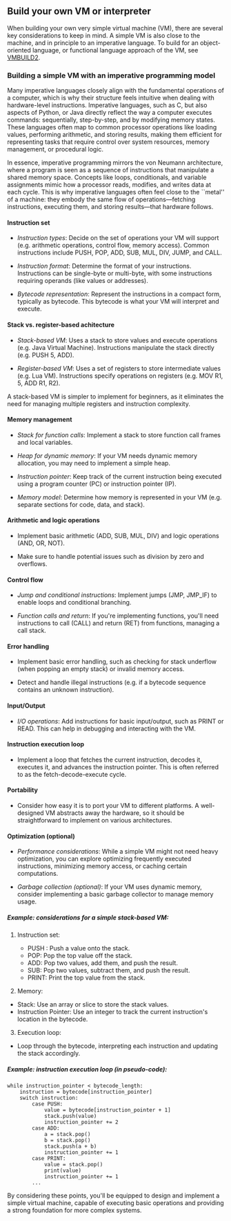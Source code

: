## Build your own VM or interpreter

When building your own very simple virtual machine (VM), there are several key
considerations to keep in mind. A simple VM is also close to the machine, and
in principle to an imperative language. To build for an object-oriented language,
or functional language approach of the VM, see [VMBUILD2](./VMBUILD2.md).


### Building a simple VM with an imperative programming model

Many imperative languages closely align with the fundamental operations of a
computer, which is why their structure feels intuitive when dealing with hardware-level
instructions. Imperative languages, such as C, but also aspects of Python, or Java
directly reflect the way a computer executes commands: sequentially, step-by-step,
and by modifying memory states. These languages often map to common processor operations
like loading values, performing arithmetic, and storing results, making them efficient
for representing tasks that require control over system resources, memory management,
or procedural logic.

In essence, imperative programming mirrors the von Neumann architecture, where a program
is seen as a sequence of instructions that manipulate a shared memory space. Concepts
like loops, conditionals, and variable assignments mimic how a processor reads, modifies,
and writes data at each cycle. This is why imperative languages often feel close to the
``metal'' of a machine: they embody the same flow of operations—fetching instructions,
executing them, and storing results—that hardware follows.


#### Instruction set

* *Instruction types*: Decide on the set of operations your VM will support (e.g.
  arithmetic operations, control flow, memory access). Common instructions include
  PUSH, POP, ADD, SUB, MUL, DIV, JUMP, and CALL.

* *Instruction format*: Determine the format of your instructions. Instructions can
  be single-byte or multi-byte, with some instructions requiring operands (like
  values or addresses).

* *Bytecode representation*: Represent the instructions in a compact form, typically
  as bytecode. This bytecode is what your VM will interpret and execute.


#### Stack vs. register-based achitecture

* *Stack-based VM*: Uses a stack to store values and execute operations (e.g. Java
  Virtual Machine). Instructions manipulate the stack directly (e.g. PUSH 5, ADD).

* *Register-based VM*: Uses a set of registers to store intermediate values
  (e.g. Lua VM). Instructions specify operations on registers (e.g. MOV R1, 5, ADD R1, R2).

A stack-based VM is simpler to implement for beginners, as it eliminates the need for
managing multiple registers and instruction complexity.


#### Memory management

* *Stack for function calls*: Implement a stack to store function call frames and local variables.

* *Heap for dynamic memory*: If your VM needs dynamic memory allocation, you may need to implement a simple heap.

* *Instruction pointer*: Keep track of the current instruction being executed using a program counter (PC) or instruction pointer (IP).

* *Memory model*: Determine how memory is represented in your VM (e.g. separate sections for code, data, and stack).


#### Arithmetic and logic operations

* Implement basic arithmetic (ADD, SUB, MUL, DIV) and logic operations (AND, OR, NOT).

* Make sure to handle potential issues such as division by zero and overflows.


#### Control flow

* *Jump and conditional instructions*: Implement jumps (JMP, JMP_IF) to enable loops and conditional branching.

* *Function calls and return*: If you're implementing functions, you'll need instructions to call (CALL) and return (RET) from functions, managing a call stack.


#### Error handling

* Implement basic error handling, such as checking for stack underflow (when popping an empty stack) or invalid memory access.

* Detect and handle illegal instructions (e.g. if a bytecode sequence contains an unknown instruction).


#### Input/Output

* *I/O operations*: Add instructions for basic input/output, such as PRINT or READ. This can help in debugging and interacting with the VM.


#### Instruction execution loop

* Implement a loop that fetches the current instruction, decodes it, executes it, and advances the instruction pointer.
  This is often referred to as the fetch-decode-execute cycle.


#### Portability

* Consider how easy it is to port your VM to different platforms. A well-designed VM abstracts away the hardware, so it
  should be straightforward to implement on various architectures.


#### Optimization (optional)

* *Performance considerations*: While a simple VM might not need heavy optimization, you can explore optimizing frequently
  executed instructions, minimizing memory access, or caching certain computations.

* *Garbage collection (optional)*: If your VM uses dynamic memory, consider implementing a basic garbage collector to manage memory usage.


##### Example: considerations for a simple stack-based VM:

1. Instruction set:
   * PUSH <value>: Push a value onto the stack.
   * POP: Pop the top value off the stack.
   * ADD: Pop two values, add them, and push the result.
   * SUB: Pop two values, subtract them, and push the result.
   * PRINT: Print the top value from the stack.

2. Memory:
  * Stack: Use an array or slice to store the stack values.
  * Instruction Pointer: Use an integer to track the current instruction's location in the bytecode.

3. Execution loop:
  * Loop through the bytecode, interpreting each instruction and updating the stack accordingly.

##### Example: instruction execution loop (in pseudo-code):

```
while instruction_pointer < bytecode_length:
    instruction = bytecode[instruction_pointer]
    switch instruction:
        case PUSH:
            value = bytecode[instruction_pointer + 1]
            stack.push(value)
            instruction_pointer += 2
        case ADD:
            a = stack.pop()
            b = stack.pop()
            stack.push(a + b)
            instruction_pointer += 1
        case PRINT:
            value = stack.pop()
            print(value)
            instruction_pointer += 1
        ...
```

By considering these points, you'll be equipped to design and implement a simple virtual machine,
capable of executing basic operations and providing a strong foundation for more complex systems.
